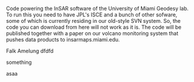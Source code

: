 Code powering the InSAR software of the University of Miami Geodesy lab. To run this you need to have JPL's ISCE and a bunch of other sofware, some of which is currently residing in our old-style SVN system. So, the code you can download from here will not work as it is. The code will be published together with a paper on our volcano monitoring system that pushes data products to insarmaps.miami.edu.

Falk Amelung
dfdfd

something

asaa
